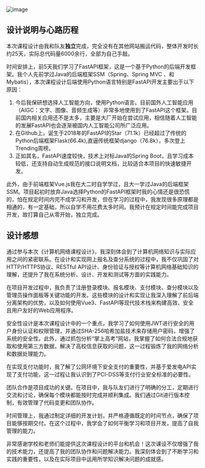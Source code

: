 ![image](https://github.com/CJY1018/online-registration-and-score-inquiry-system/assets/90013748/83c1f445-9f1d-4a71-91d0-407ca18876fb)

## 设计说明与心路历程

本次课程设计由我和队友**独立**完成，完全没有在其他网站搬运代码，整体开发时长约25天，实际总代码量6000余行，全部为自己手敲。

时间安排上，前5天我们学习了FastAPI框架，这是一个基于Python的后端开发框架。我个人先前学过Java的后端框架SSM（Spring、Spring MVC 、和Mybatis），本次课程设计后端使用Python语言特别是FastAPI开发主要出于以下原因：

1. 今后我保研想选择人工智能方向，使用Python语言。目前国外人工智能应用（AIGC：文字、图像、音频生成等）非常多地使用到了FastAPI这个框架。目前国内相关应用还不是太多，主要是大厂开始在尝试应用，相信随着人工智能的发展FastAPI也会逐渐被国内人工智能公司所广泛应用。
2. 在Github上，诞生于2018年的FastAPI的Star（71.1k）已经超过了传统的Python后端框架Flask(66.4k),直逼传统框架django（76.8k），多次登上Trending周榜。
3. 正如其名，FastAPI速度较快，技术上对标Java的Spring Boot，且学习成本较低，还支持自动生成规范的接口说明文档，比较适合本项目的快速敏捷开发。

 

此外，由于前端框架Vue.js我在大二时自学学过，且大一学过Java的后端框架SSM。项目起初时放弃Java选择Python的FastAPI框架时我的心情还是很恐慌的，怕在规定时间内完不成学习和开发，但在学习的过程中，我发现很多原理都是相通的，有一定基础，所以自学不用花费太多时间。我预计在规定时间能完成项目开发，故打算自己从零开始，独立完成。

 

## 设计感想

通过参与本次《计算机网络课程设计》，我深刻体会到了计算机网络知识与实际应用之间的紧密联系。在设计和实现网上报名及查分系统的过程中，我不仅巩固了对HTTP/HTTPS协议、RESTful API设计、身份验证与授权等计算机网络基础知识的理解，还提升了我在系统分析、设计、开发和测试等方面的实践能力。

在项目开发过程中，我负责了注册登录模块、报名模块、支付模块、查分模块以及管理员操作面板等关键功能的开发。这些模块的设计和实现让我深入理解了前后端分离架构的优势，以及如何使用Vue3、FastAPI等现代技术栈来构建高效、安全且用户友好的Web应用程序。

安全性设计是本次课程设计中的一个重点，我学习了如何使用JWT进行安全的用户身份认证和权限管理，并通过SHA-256哈希加盐技术来存储用户密码，增强了系统的安全性。此外，通过抓包分析“掌上高考”网站，我掌握了如何合法合规地获取和使用第三方数据，解决了高校信息获取的问题，这一过程锻炼了我的网络分析和数据处理能力。

在实现支付功能时，我了解了公网环境下安全支付的重要性，并基于爱发电API实现了支付功能，这一过程让我认识到了PCI-DSS等支付行业安全标准的必要性。

团队合作是项目成功的关键。在项目中，我与队友们进行了明确的分工，定期进行交流和讨论，确保每个模块都能按时完成并顺利集成。我们通过Git进行版本控制，有效管理了代码变更和团队协作。

时间管理上，我通过制定详细的开发计划，并严格遵循既定的时间节点，确保了项目能够按期交付。在这个过程中，我学会了如何平衡学习和项目开发，提高了自我管理的能力。

非常感谢学校和老师们能提供这次课程设计的平台和机会！这次课设不仅增强了我的技术能力，还提高了我的团队协作和问题解决能力。我深刻体会到了不断学习和实践的重要性，以及在实际项目中运用所学知识解决问题的成就感。

